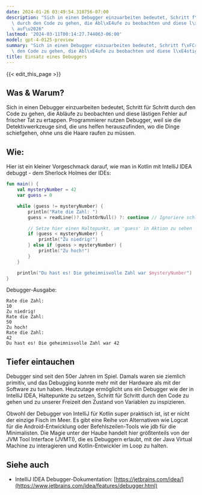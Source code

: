 ```yaml
---
date: 2024-01-26 03:49:54.318756-07:00
description: "Sich in einen Debugger einzuarbeiten bedeutet, Schritt f\xFCr Schritt\
  \ durch den Code zu gehen, die Abl\xE4ufe zu beobachten und diese l\xE4stigen Fehler\
  \ auf\u2026"
lastmod: '2024-03-11T00:14:27.744063-06:00'
model: gpt-4-0125-preview
summary: "Sich in einen Debugger einzuarbeiten bedeutet, Schritt f\xFCr Schritt durch\
  \ den Code zu gehen, die Abl\xE4ufe zu beobachten und diese l\xE4stigen Fehler auf\u2026"
title: Einsatz eines Debuggers
---
```


{{< edit_this_page >}}

## Was & Warum?
Sich in einen Debugger einzuarbeiten bedeutet, Schritt für Schritt durch den Code zu gehen, die Abläufe zu beobachten und diese lästigen Fehler auf frischer Tat zu ertappen. Programmierer nutzen Debugger, weil sie die Detektivwerkzeuge sind, die uns helfen herauszufinden, wo die Dinge schiefgehen, ohne uns die Haare raufen zu müssen.

## Wie:
Hier ist ein kleiner Vorgeschmack darauf, wie man in Kotlin mit IntelliJ IDEA debuggt - dem Sherlock Holmes der IDEs:

```kotlin
fun main() {
    val mysteryNumber = 42
    var guess = 0

    while (guess != mysteryNumber) {
        println("Rate die Zahl: ")
        guess = readLine()?.toIntOrNull() ?: continue // Ignoriere schlechte Eingaben

        // Setze hier einen Haltepunkt, um 'guess' in Aktion zu sehen
        if (guess < mysteryNumber) {
            println("Zu niedrig!")
        } else if (guess > mysteryNumber) {
            println("Zu hoch!")
        }
    }

    println("Du hast es! Die geheimnisvolle Zahl war $mysteryNumber")
}
```

Debugger-Ausgabe:
```
Rate die Zahl: 
10
Zu niedrig!
Rate die Zahl: 
50
Zu hoch!
Rate die Zahl: 
42
Du hast es! Die geheimnisvolle Zahl war 42
```

## Tiefer eintauchen
Debugger sind seit den 50er Jahren im Spiel. Damals waren sie ziemlich primitiv, und das Debugging konnte mehr mit der Hardware als mit der Software zu tun haben. Heutzutage ermöglicht uns ein Debugger wie der in IntelliJ IDEA, Haltepunkte zu setzen, Schritt für Schritt durch den Code zu gehen und zu unserer Freizeit den Zustand von Variablen zu inspizieren.

Obwohl der Debugger von IntelliJ für Kotlin super praktisch ist, ist er nicht der einzige Fisch im Meer. Es gibt eine Reihe von Alternativen wie Logcat für die Android-Entwicklung oder Befehlszeilen-Tools wie jdb für die Minimalisten. Die Magie unter der Haube handelt hier größtenteils von der JVM Tool Interface (JVMTI), die es Debuggern erlaubt, mit der Java Virtual Machine zu interagieren und Kotlin-Entwickler im Loop zu halten.

## Siehe auch
- IntelliJ IDEA Debugger-Dokumentation: [https://jetbrains.com/idea/](https://www.jetbrains.com/idea/features/debugger.html)
